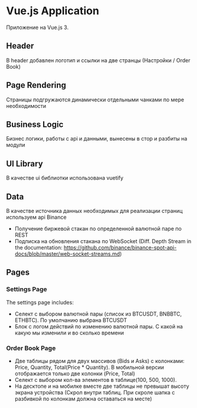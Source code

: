 # Vue.js Application

Приложение на Vue.js 3.

## Header

В header добавлен логотип и ссылки на две странцы (Настройки / Order Book)

## Page Rendering

Страницы подгружаются динамически отдельными чанками по мере необходимости

## Business Logic

Бизнес логики, работы с api и данными, вынесены в стор и разбиты на модули

## UI Library

В качестве ui библиотки использована vuetify

## Data

В качестве источника данных необходимых для реализации страниц используем api Binance

* Получение биржевой стакан по определенной валютной паре по REST
* Подписка на обновления стакана по WebSocket (Diff. Depth Stream in the
  documentation: https://github.com/binance/binance-spot-api-docs/blob/master/web-socket-streams.md)

## Pages

### Settings Page

The settings page includes:

* Селект с выбором валютной пары (список из BTCUSDT, BNBBTC, ETHBTC). По умолчанию выбрана BTCUSDT
* Блок с логом действий по изменению валютной пары. С какой на какую мы изменили и во сколько времени

### Order Book Page

* Две таблицы рядом для двух массивов (Bids и Asks) с колонками: Price, Quantity, Total(Price * Quantity). В мобильной
  версии отображается только две колонки (Price, Total)
* Селект с выбором кол-ва элементов в таблице(100, 500, 1000).
* На десктопе и на мобилке вместе две таблицы не превышат высоту экрана устройства (Скрол внутри
  таблиц. При скроле шапка с разбивкой по колонкам должна оставаться на месте)
